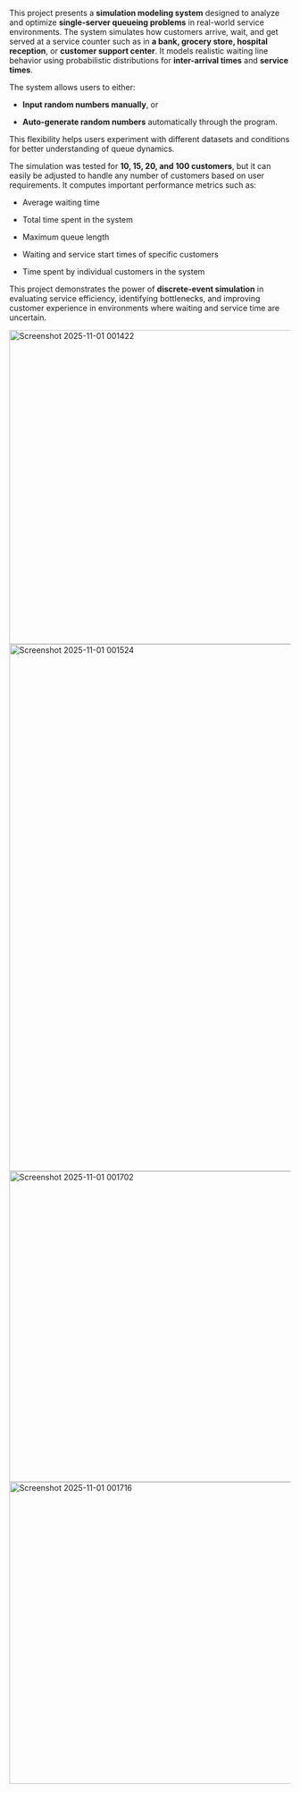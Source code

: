This project presents a **simulation modeling system** designed to analyze and optimize **single-server queueing problems** in real-world service environments. The system simulates how customers arrive, wait, and get served at a service counter such as in **a bank, grocery store, hospital reception**, or **customer support center**. It models realistic waiting line behavior using probabilistic distributions for **inter-arrival times** and **service times**.

The system allows users to either:

- **Input random numbers manually**, or

- **Auto-generate random numbers** automatically through the program.

This flexibility helps users experiment with different datasets and conditions for better understanding of queue dynamics.

The simulation was tested for **10, 15, 20, and 100 customers**, but it can easily be adjusted to handle any number of customers based on user requirements. It computes important performance metrics such as:

- Average waiting time

- Total time spent in the system

- Maximum queue length

- Waiting and service start times of specific customers

- Time spent by individual customers in the system

This project demonstrates the power of **discrete-event simulation** in evaluating service efficiency, identifying bottlenecks, and improving customer experience in environments where waiting and service time are uncertain.





<img width="1882" height="562" alt="Screenshot 2025-11-01 001422" src="https://github.com/user-attachments/assets/26852b99-0d7c-437b-86b8-366370e71490" />
<img width="1887" height="943" alt="Screenshot 2025-11-01 001524" src="https://github.com/user-attachments/assets/94a9fb89-54a5-408a-971e-cb4d1e76f0e0" />
<img width="1891" height="556" alt="Screenshot 2025-11-01 001702" src="https://github.com/user-attachments/assets/d0585458-ecf9-4fef-a24a-cf7e86ed03d5" />
<img width="1885" height="540" alt="Screenshot 2025-11-01 001716" src="https://github.com/user-attachments/assets/b3dbf23f-3f67-485c-b8ac-5555d551d594" />
